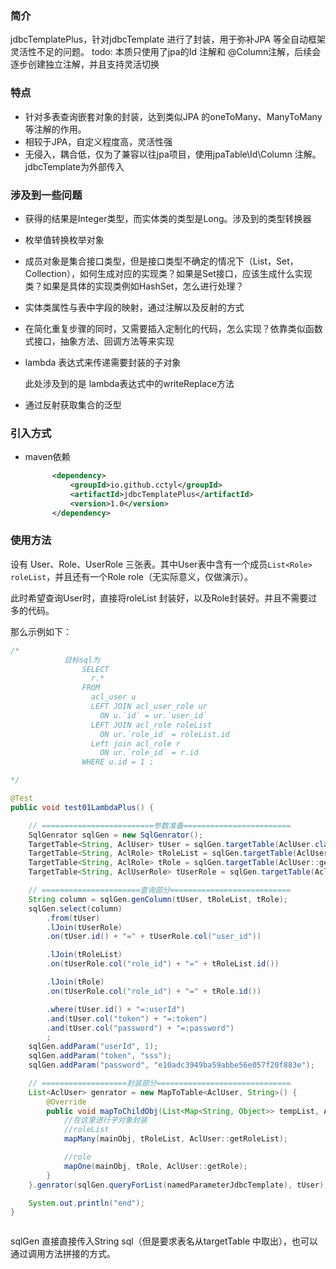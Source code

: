 ### 简介

jdbcTemplatePlus，针对jdbcTemplate 进行了封装，用于弥补JPA 等全自动框架灵活性不足的问题。
todo: 本质只使用了jpa的Id 注解和 @Column注解，后续会逐步创建独立注解，并且支持灵活切换
### 特点

- 针对多表查询嵌套对象的封装，达到类似JPA 的oneToMany、ManyToMany 等注解的作用。
- 相较于JPA，自定义程度高，灵活性强
- 无侵入，耦合低，仅为了兼容以往jpa项目，使用jpaTable\Id\Column 注解。jdbcTemplate为外部传入



### 涉及到一些问题

- 获得的结果是Integer类型，而实体类的类型是Long。涉及到的类型转换器

- 枚举值转换枚举对象

- 成员对象是集合接口类型，但是接口类型不确定的情况下（List，Set，Collection），如何生成对应的实现类？如果是Set接口，应该生成什么实现类？如果是具体的实现类例如HashSet，怎么进行处理？

- 实体类属性与表中字段的映射，通过注解以及反射的方式

- 在简化重复步骤的同时，又需要插入定制化的代码，怎么实现？依靠类似函数式接口，抽象方法、回调方法等来实现

- lambda 表达式来传递需要封装的子对象

  此处涉及到的是 lambda表达式中的writeReplace方法

- 通过反射获取集合的泛型



### 引入方式


- maven依赖

  ```xml
        <dependency>
            <groupId>io.github.cctyl</groupId>
            <artifactId>jdbcTemplatePlus</artifactId>
            <version>1.0</version>
        </dependency>
    ```

### 使用方法

设有 User、Role、UserRole 三张表。其中User表中含有一个成员`List<Role> roleList`，并且还有一个Role role（无实际意义，仅做演示）。

此时希望查询User时，直接将roleList 封装好，以及Role封装好。并且不需要过多的代码。

那么示例如下：

```java
/*
            目标sql为
                SELECT
                  r.*
                FROM
                  acl_user u
                  LEFT JOIN acl_user_role ur
                    ON u.`id` = ur.`user_id`
                  LEFT JOIN acl_role roleList
                    ON ur.`role_id` = roleList.id
                  Left join acl_role r
                  	ON ur.`role_id` = r.id
                WHERE u.id = 1 ;

*/   

@Test
public void test01LambdaPlus() {

    // =========================参数准备========================
    SqlGenrator sqlGen = new SqlGenrator();
    TargetTable<String, AclUser> tUser = sqlGen.targetTable(AclUser.class);
    TargetTable<String, AclRole> tRoleList = sqlGen.targetTable(AclUser::getRoleList);
    TargetTable<String, AclRole> tRole = sqlGen.targetTable(AclUser::getRole);
    TargetTable<String, AclUserRole> tUserRole = sqlGen.targetTable(AclUserRole.class);

    // ======================查询部分===========================
    String column = sqlGen.genColumn(tUser, tRoleList, tRole);
    sqlGen.select(column)
        .from(tUser)
        .lJoin(tUserRole)
        .on(tUser.id() + "=" + tUserRole.col("user_id"))

        .lJoin(tRoleList)
        .on(tUserRole.col("role_id") + "=" + tRoleList.id())

        .lJoin(tRole)
        .on(tUserRole.col("role_id") + "=" + tRole.id())

        .where(tUser.id() + "=:userId")
        .and(tUser.col("token") + "=:token")
        .and(tUser.col("password") + "=:password")
        ;
    sqlGen.addParam("userId", 1);
    sqlGen.addParam("token", "sss");
    sqlGen.addParam("password", "e10adc3949ba59abbe56e057f20f883e");

    // ===================封装部分==============================
    List<AclUser> genrator = new MapToTable<AclUser, String>() {
        @Override
        public void mapToChildObj(List<Map<String, Object>> tempList, AclUser mainObj) {
            //在这里进行子对象封装
            //roleList
            mapMany(mainObj, tRoleList, AclUser::getRoleList);

            //role
            mapOne(mainObj, tRole, AclUser::getRole);
        }
    }.genrator(sqlGen.queryForList(namedParameterJdbcTemplate), tUser);

    System.out.println("end");
}



```

sqlGen 直接直接传入String sql（但是要求表名从targetTable 中取出），也可以通过调用方法拼接的方式。




